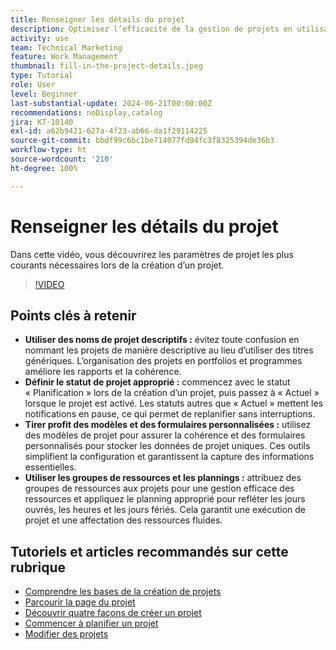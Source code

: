 ```yaml
---
title: Renseigner les détails du projet
description: Optimisez l’efficacité de la gestion de projets en utilisant des noms descriptifs, en définissant les statuts appropriés, en choisissant le mode de planification approprié, en utilisant des modèles et des formulaires personnalisés et en gérant les ressources avec des pools de ressources et des planifications.
activity: use
team: Technical Marketing
feature: Work Management
thumbnail: fill-in-the-project-details.jpeg
type: Tutorial
role: User
level: Beginner
last-substantial-update: 2024-06-21T00:00:00Z
recommendations: noDisplay,catalog
jira: KT-10140
exl-id: a62b9421-627a-4f23-ab66-da1f29114225
source-git-commit: bbdf99c6bc1be714077fd94fc3f8325394de36b3
workflow-type: ht
source-wordcount: '210'
ht-degree: 100%

---
```


# Renseigner les détails du projet

Dans cette vidéo, vous découvrirez les paramètres de projet les plus courants nécessaires lors de la création d’un projet.


>[!VIDEO](https://video.tv.adobe.com/v/3430410/?quality=12&learn=on&enablevpops=1)

## Points clés à retenir

* **Utiliser des noms de projet descriptifs :** évitez toute confusion en nommant les projets de manière descriptive au lieu d’utiliser des titres génériques. L’organisation des projets en portfolios et programmes améliore les rapports et la cohérence.
* **Définir le statut de projet approprié :** commencez avec le statut « Planification » lors de la création d’un projet, puis passez à « Actuel » lorsque le projet est activé. Les statuts autres que « Actuel » mettent les notifications en pause, ce qui permet de replanifier sans interruptions.
* **Tirer profit des modèles et des formulaires personnalisées :** utilisez des modèles de projet pour assurer la cohérence et des formulaires personnalisés pour stocker les données de projet uniques. Ces outils simplifient la configuration et garantissent la capture des informations essentielles.
* **Utiliser les groupes de ressources et les plannings :** attribuez des groupes de ressources aux projets pour une gestion efficace des ressources et appliquez le planning approprié pour refléter les jours ouvrés, les heures et les jours fériés. Cela garantit une exécution de projet et une affectation des ressources fluides.



## Tutoriels et articles recommandés sur cette rubrique

* [Comprendre les bases de la création de projets](/help/manage-work/projects/understand-basic-project-creation.md)
* [Parcourir la page du projet](/help/manage-work/projects/navigate-the-project-page.md)
* [Découvrir quatre façons de créer un projet](/help/manage-work/projects/understand-other-ways-to-create-projects.md)
* [Commencer à planifier un projet](/help/manage-work/projects/getting-started-plan-a-project.md)
* [Modifier des projets](https://experienceleague.adobe.com/fr/docs/workfront/using/manage-work/projects/manage-projects/edit-projects)
